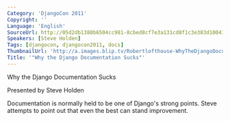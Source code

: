 ```yaml
---
Category: 'DjangoCon 2011'
Copyright: ''
Language: 'English'
SourceUrl: http://05d2db1380b6504cc981-8cbed8cf7e3a131cd8f1c3e383d10041.r93.cf2.rackcdn.com/djangocon-2011/87_why-the-django-documentation-sucks.m4v
Speakers: [Steve Holden]
Tags: [djangocon, djangocon2011, docs]
ThumbnailUrl: 'http://a.images.blip.tv/Robertlofthouse-WhyTheDjangoDocumentationSucks196-328.jpg'
Title: '"Why the Django Documentation Sucks"'
---
```

Why the Django Documentation Sucks

Presented by Steve Holden

Documentation is normally held to be one of Django's strong points. Steve
attempts to point out that even the best can stand improvement.

